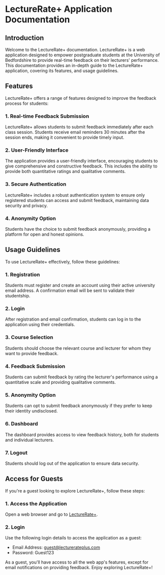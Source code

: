 # LectureRate+ Application Documentation

## Introduction

Welcome to the LectureRate+ documentation. LectureRate+ is a web application designed to empower postgraduate students at the University of Bedfordshire to provide real-time feedback on their lecturers' performance. This documentation provides an in-depth guide to the LectureRate+ application, covering its features, and usage guidelines.

## Features

LectureRate+ offers a range of features designed to improve the feedback process for students:

### 1. Real-time Feedback Submission

LectureRate+ allows students to submit feedback immediately after each class session. Students receive email reminders 30 minutes after the session ends, making it convenient to provide timely input.

### 2. User-Friendly Interface

The application provides a user-friendly interface, encouraging students to give comprehensive and constructive feedback. This includes the ability to provide both quantitative ratings and qualitative comments.

### 3. Secure Authentication

LectureRate+ includes a robust authentication system to ensure only registered students can access and submit feedback, maintaining data security and privacy.

### 4. Anonymity Option

Students have the choice to submit feedback anonymously, providing a platform for open and honest opinions.

## Usage Guidelines

To use LectureRate+ effectively, follow these guidelines:

### 1. Registration

Students must register and create an account using their active university email address. A confirmation email will be sent to validate their studentship.

### 2. Login

After registration and email confirmation, students can log in to the application using their credentials.

### 3. Course Selection

Students should choose the relevant course and lecturer for whom they want to provide feedback.

### 4. Feedback Submission

Students can submit feedback by rating the lecturer's performance using a quantitative scale and providing qualitative comments.

### 5. Anonymity Option

Students can opt to submit feedback anonymously if they prefer to keep their identity undisclosed.

### 6. Dashboard

The dashboard provides access to view feedback history, both for students and individual lecturers.

### 7. Logout

Students should log out of the application to ensure data security.

## Access for Guests

If you're a guest looking to explore LectureRate+, follow these steps:

### 1. Access the Application

Open a web browser and go to [LectureRate+](https://lecturerateplus.netlify.app/).

### 2. Login

Use the following login details to access the application as a guest:

- Email Address: guest@lecturerateplus.com
- Password: Guest123

As a guest, you'll have access to all the web app's features, except for email notifications on providing feedback. Enjoy exploring LectureRate+!
